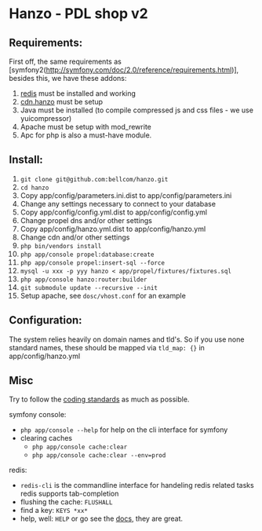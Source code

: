 # Hanzo - PDL shop v2


## Requirements:

First off, the same requirements as [symfony2(http://symfony.com/doc/2.0/reference/requirements.html)], besides this, we have these addons:

1. [redis](http://redis.io/) must be installed and working
2. [cdn.hanzo](https://github.com/bellcom/cdn.hanzo) must be setup
3. Java must be installed (to compile compressed js and css files - we use yuicompressor)
4. Apache must be setup with mod_rewrite
5. Apc for php is also a must-have module.

## Install:

1. `git clone git@github.com:bellcom/hanzo.git`
2. `cd hanzo`
3. Copy app/config/parameters.ini.dist to app/config/parameters.ini
  1. Change any settings necessary to connect to your database
4. Copy app/config/config.yml.dist to app/config/config.yml
  1. Change propel dns and/or other settings
5. Copy app/config/hanzo.yml.dist to app/config/hanzo.yml
  1. Change cdn and/or other settings
6. `php bin/vendors install`
7. `php app/console propel:database:create`
8. `php app/console propel:insert-sql --force`
9. `mysql -u xxx -p yyy hanzo < app/propel/fixtures/fixtures.sql`
10. `php app/console hanzo:router:builder`
11. `git submodule update --recursive --init`
12. Setup apache, see `dosc/vhost.conf` for an example

## Configuration:

The system relies heavily on domain names and tld's. So if you use none standard names, these should be mapped via `tld_map: {}` in app/config/hanzo.yml


## Misc

Try to follow the [coding standards](http://symfony.com/doc/current/contributing/code/standards.html) as much as possible.

symfony console:
- `php app/console --help` for help on the cli interface for symfony
- clearing caches
  - `php app/console cache:clear`
  - `php app/console cache:clear --env=prod`

redis:
- `redis-cli` is the commandline interface for handeling redis related tasks
  redis supports tab-completion
- flushing the cache: `FLUSHALL`
- find a key: `KEYS *xx*`
- help, well: `HELP` or go see the [docs](http://redis.io/documentation), they are great.

